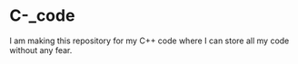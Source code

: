 # C-_code
I am  making this repository for my C++ code where I can store all my code without any fear.
